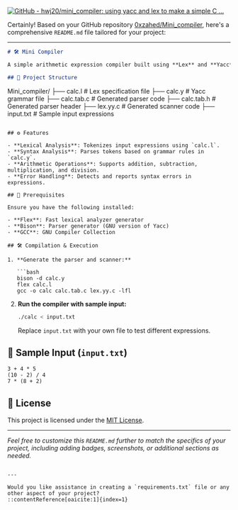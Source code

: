 [![GitHub - hwj20/mini\_compiler: using yacc and lex to make a simple C ...](https://tse2.mm.bing.net/th?id=OIP.RUuu88IbLMHBvJJhqgFvpQHaDt\&pid=Api)](https://github.com/hwj20/mini_compiler)

Certainly! Based on your GitHub repository [0xzahed/Mini\_compiler](https://github.com/0xzahed/Mini_compiler), here's a comprehensive `README.md` file tailored for your project:

---

```markdown
# 🛠️ Mini Compiler

A simple arithmetic expression compiler built using **Lex** and **Yacc** in **C**. This project performs lexical analysis and syntax parsing for basic arithmetic operations.

## 📁 Project Structure

```

Mini\_compiler/
├── calc.l         # Lex specification file
├── calc.y         # Yacc grammar file
├── calc.tab.c     # Generated parser code
├── calc.tab.h     # Generated parser header
├── lex.yy.c       # Generated scanner code
├── input.txt      # Sample input expressions

````

## ⚙️ Features

- **Lexical Analysis**: Tokenizes input expressions using `calc.l`.
- **Syntax Analysis**: Parses tokens based on grammar rules in `calc.y`.
- **Arithmetic Operations**: Supports addition, subtraction, multiplication, and division.
- **Error Handling**: Detects and reports syntax errors in expressions.

## 🧰 Prerequisites

Ensure you have the following installed:

- **Flex**: Fast lexical analyzer generator
- **Bison**: Parser generator (GNU version of Yacc)
- **GCC**: GNU Compiler Collection

## 🛠️ Compilation & Execution

1. **Generate the parser and scanner:**

   ```bash
   bison -d calc.y
   flex calc.l
   gcc -o calc calc.tab.c lex.yy.c -lfl
````

2. **Run the compiler with sample input:**

   ```bash
   ./calc < input.txt
   ```

   Replace `input.txt` with your own file to test different expressions.

## 📝 Sample Input (`input.txt`)

```
3 + 4 * 5
(10 - 2) / 4
7 * (8 + 2)
```

## 📄 License

This project is licensed under the [MIT License](LICENSE).

---

*Feel free to customize this `README.md` further to match the specifics of your project, including adding badges, screenshots, or additional sections as needed.*

```

---

Would you like assistance in creating a `requirements.txt` file or any other aspect of your project?
::contentReference[oaicite:1]{index=1}
 
```
